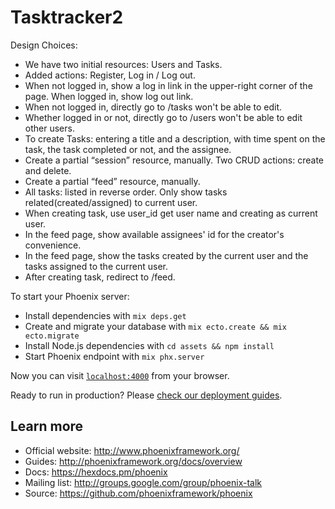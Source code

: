 # Tasktracker2

Design Choices:

  * We have two initial resources: Users and Tasks.
  * Added actions: Register, Log in / Log out.
  * When not logged in, show a log in link in the upper-right corner of the page. When logged in, show log out link.
  * When not logged in, directly go to /tasks won't be able to edit.
  * Whether logged in or not, directly go to /users won't be able to edit other users.
  * To create Tasks: entering a title and a description, with time spent on the task, the task completed or not, and the assignee.
  * Create a partial “session” resource, manually. Two CRUD actions: create and delete.
  * Create a partial “feed” resource, manually.
  * All tasks: listed in reverse order. Only show tasks related(created/assigned) to current user.
  * When creating task, use user_id get user name and creating as current user.
  * In the feed page, show available assignees' id for the creator's convenience.
  * In the feed page, show the tasks created by the current user and the tasks assigned to the current user.
  * After creating task, redirect to /feed.

To start your Phoenix server:

  * Install dependencies with `mix deps.get`
  * Create and migrate your database with `mix ecto.create && mix ecto.migrate`
  * Install Node.js dependencies with `cd assets && npm install`
  * Start Phoenix endpoint with `mix phx.server`

Now you can visit [`localhost:4000`](http://localhost:4000) from your browser.

Ready to run in production? Please [check our deployment guides](http://www.phoenixframework.org/docs/deployment).

## Learn more

  * Official website: http://www.phoenixframework.org/
  * Guides: http://phoenixframework.org/docs/overview
  * Docs: https://hexdocs.pm/phoenix
  * Mailing list: http://groups.google.com/group/phoenix-talk
  * Source: https://github.com/phoenixframework/phoenix
